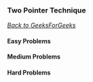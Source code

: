 ### Two Pointer Technique

[_Back to GeeksForGeeks_](../readme.md)

#### Easy Problems
#### Medium Problems
#### Hard Problems
